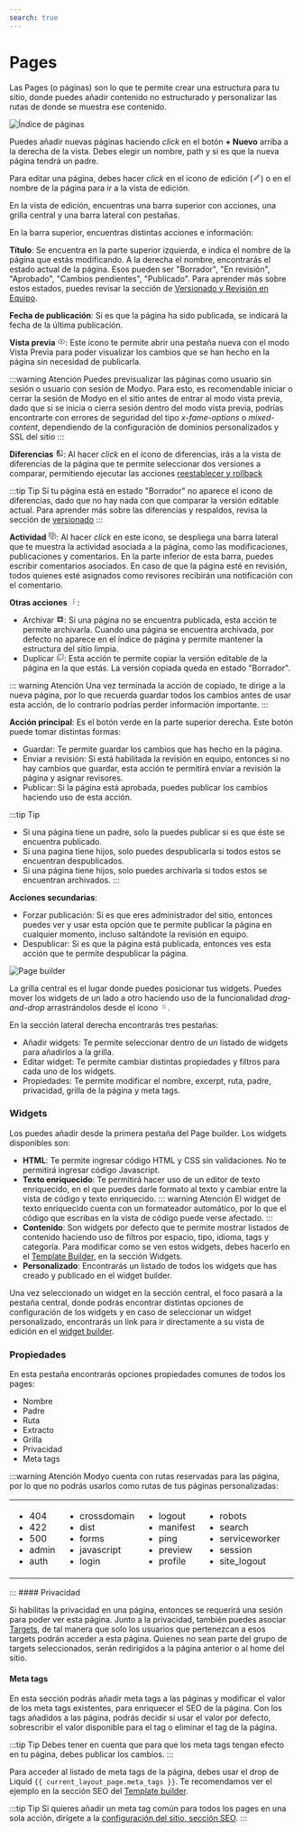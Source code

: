 ```yaml
---
search: true
---
```


# Pages

Las Pages (o páginas) son lo que te permite crear una estructura para tu sitio, donde puedes añadir contenido no estructurado y personalizar las rutas de donde se muestra ese contenido. 

![Índice de páginas](/assets/img/platform/page-index.png)

Puedes añadir nuevas páginas haciendo _click_ en el botón **+ Nuevo** arriba a la derecha de la vista. Debes elegir un nombre, path y si es que la nueva página tendrá un padre.

Para editar una página, debes hacer _click_ en el ícono de edición (<svg xmlns="http://www.w3.org/2000/svg" xmlns:xlink="http://www.w3.org/1999/xlink" aria-hidden="true" focusable="false" width="1em" height="1em" style="-ms-transform: rotate(360deg); -webkit-transform: rotate(360deg); transform: rotate(360deg);" preserveAspectRatio="xMidYMid meet" viewBox="0 0 24 24"><path d="M14.06 9l.94.94L5.92 19H5v-.92L14.06 9m3.6-6c-.25 0-.51.1-.7.29l-1.83 1.83l3.75 3.75l1.83-1.83c.39-.39.39-1.04 0-1.41l-2.34-2.34c-.2-.2-.45-.29-.71-.29m-3.6 3.19L3 17.25V21h3.75L17.81 9.94l-3.75-3.75z" fill="#626262"/><rect x="0" y="0" width="24" height="24" fill="rgba(0, 0, 0, 0)" /></svg>) o en el nombre de la página para ir a la vista de edición. 

En la vista de edición, encuentras una barra superior con acciones, una grilla central y una barra lateral con pestañas. 

En la barra superior, encuentras distintas acciones e información:

**Título**: Se encuentra en la parte superior izquierda, e indica el nombre de la página que estás modificando. A la derecha el nombre, encontrarás el estado actual de la página. Esos pueden ser "Borrador", "En revisión", "Aprobado", "Cambios pendientes", "Publicado". Para aprender más sobre estos estados, puedes revisar la sección de [Versionado y Revisión en Equipo](/es/platform/core/key-concepts.html).

**Fecha de publicación**: Si es que la página ha sido publicada, se indicará la fecha de la última publicación.

**Vista previa** <svg xmlns="http://www.w3.org/2000/svg" xmlns:xlink="http://www.w3.org/1999/xlink" aria-hidden="true" focusable="false" width="1em" height="1em" style="-ms-transform: rotate(360deg); -webkit-transform: rotate(360deg); transform: rotate(360deg);" preserveAspectRatio="xMidYMid meet" viewBox="0 0 24 24"><path d="M12 9a3 3 0 0 1 3 3a3 3 0 0 1-3 3a3 3 0 0 1-3-3a3 3 0 0 1 3-3m0-4.5c5 0 9.27 3.11 11 7.5c-1.73 4.39-6 7.5-11 7.5S2.73 16.39 1 12c1.73-4.39 6-7.5 11-7.5M3.18 12a9.821 9.821 0 0 0 17.64 0a9.821 9.821 0 0 0-17.64 0z" fill="#626262"/><rect x="0" y="0" width="24" height="24" fill="rgba(0, 0, 0, 0)" /></svg>: Este ícono te permite abrir una pestaña nueva con el modo Vista Previa para poder visualizar los cambios que se han hecho en la página sin necesidad de publicarla.

:::warning Atención
Puedes previsualizar las páginas como usuario sin sesión o usuario con sesión de Modyo. Para esto, es recomendable iniciar o cerrar la sesión de Modyo en el sitio antes de entrar al modo vista previa, dado que si se inicia o cierra sesión dentro del modo vista previa, podrías encontrarte con errores de seguridad del tipo _x-fame-options_ o _mixed-content_, dependiendo de la configuración de dominios personalizados y SSL del sitio
:::

**Diferencias** <svg xmlns="http://www.w3.org/2000/svg" xmlns:xlink="http://www.w3.org/1999/xlink" aria-hidden="true" focusable="false" width="1em" height="1em" style="-ms-transform: rotate(360deg); -webkit-transform: rotate(360deg); transform: rotate(360deg);" preserveAspectRatio="xMidYMid meet" viewBox="0 0 24 24"><path d="M19 3h-5v2h5v13l-5-6v9h5a2 2 0 0 0 2-2V5a2 2 0 0 0-2-2m-9 15H5l5-6m0-9H5c-1.11 0-2 .89-2 2v14a2 2 0 0 0 2 2h5v2h2V1h-2v2z" fill="#626262"/><rect x="0" y="0" width="24" height="24" fill="rgba(0, 0, 0, 0)" /></svg>: Al hacer _click_ en el ícono de diferencias, irás a la vista de diferencias de la página que te permite seleccionar dos versiones a comparar, permitiendo ejecutar las acciones [reestablecer y rollback](/es/platform/core/key-concepts.html#acciones-para-el-versionado)

:::tip Tip
Si tu página está en estado "Borrador" no aparece el icono de diferencias, dado que no hay nada con que comparar la versión editable actual. Para aprender más sobre las diferencias y respaldos, revisa la sección de [versionado](/es/platform/core/key-concepts.html#versionado)
:::

**Actividad** <svg xmlns="http://www.w3.org/2000/svg" xmlns:xlink="http://www.w3.org/1999/xlink" aria-hidden="true" focusable="false" width="1em" height="1em" style="-ms-transform: rotate(360deg); -webkit-transform: rotate(360deg); transform: rotate(360deg);" preserveAspectRatio="xMidYMid meet" viewBox="0 0 24 24"><path d="M12 23a1 1 0 0 1-1-1v-3H7a2 2 0 0 1-2-2V7a2 2 0 0 1 2-2h14a2 2 0 0 1 2 2v10a2 2 0 0 1-2 2h-4.1l-3.7 3.71c-.2.18-.44.29-.7.29H12m1-6v3.08L16.08 17H21V7H7v10h6M3 15H1V3a2 2 0 0 1 2-2h16v2H3v12m6-6h10v2H9V9m0 4h8v2H9v-2z" fill="#626262"/><rect x="0" y="0" width="24" height="24" fill="rgba(0, 0, 0, 0)" /></svg>: Al hacer _click_ en este ícono, se despliega una barra lateral que te muestra la actividad asociada a la página, como las modificaciones, publicaciones y comentarios. En la parte inferior de esta barra, puedes escribir comentarios asociados. En caso de que la página esté en revisión, todos quienes esté asignados como revisores recibirán una notificación con el comentario. 

**Otras acciones** <svg xmlns="http://www.w3.org/2000/svg" xmlns:xlink="http://www.w3.org/1999/xlink" aria-hidden="true" focusable="false" width="1em" height="1em" style="-ms-transform: rotate(360deg); -webkit-transform: rotate(360deg); transform: rotate(360deg);" preserveAspectRatio="xMidYMid meet" viewBox="0 0 24 24"><path d="M12 16a2 2 0 0 1 2 2a2 2 0 0 1-2 2a2 2 0 0 1-2-2a2 2 0 0 1 2-2m0-6a2 2 0 0 1 2 2a2 2 0 0 1-2 2a2 2 0 0 1-2-2a2 2 0 0 1 2-2m0-6a2 2 0 0 1 2 2a2 2 0 0 1-2 2a2 2 0 0 1-2-2a2 2 0 0 1 2-2z" fill="#626262"/><rect x="0" y="0" width="24" height="24" fill="rgba(0, 0, 0, 0)" /></svg>:

- Archivar <svg xmlns="http://www.w3.org/2000/svg" xmlns:xlink="http://www.w3.org/1999/xlink" aria-hidden="true" focusable="false" width="1em" height="1em" style="-ms-transform: rotate(360deg); -webkit-transform: rotate(360deg); transform: rotate(360deg);" preserveAspectRatio="xMidYMid meet" viewBox="0 0 24 24"><path d="M5.12 5l.81-1h12l.94 1M12 17.5L6.5 12H10v-2h4v2h3.5L12 17.5m8.54-12.27l-1.39-1.68C18.88 3.21 18.47 3 18 3H6c-.47 0-.88.21-1.16.55L3.46 5.23C3.17 5.57 3 6 3 6.5V19a2 2 0 0 0 2 2h14a2 2 0 0 0 2-2V6.5c0-.5-.17-.93-.46-1.27z" fill="#626262"/><rect x="0" y="0" width="24" height="24" fill="rgba(0, 0, 0, 0)" /></svg>: Si una página no se encuentra publicada, esta acción te permite archivarla. Cuando una página se encuentra archivada, por defecto no aparece en el índice de página y permite mantener la estructura del sitio limpia.
- Duplicar <svg xmlns="http://www.w3.org/2000/svg" xmlns:xlink="http://www.w3.org/1999/xlink" aria-hidden="true" focusable="false" width="1em" height="1em" style="-ms-transform: rotate(360deg); -webkit-transform: rotate(360deg); transform: rotate(360deg);" preserveAspectRatio="xMidYMid meet" viewBox="0 0 24 24"><path d="M20 16V4H8v12h12m2 0a2 2 0 0 1-2 2H8a2 2 0 0 1-2-2V4c0-1.11.89-2 2-2h12a2 2 0 0 1 2 2v12m-6 4v2H4a2 2 0 0 1-2-2V7h2v13h12z" fill="#626262"/><rect x="0" y="0" width="24" height="24" fill="rgba(0, 0, 0, 0)" /></svg>: Esta acción te permite copiar la versión editable de la página en la que estás. La versión copiada queda en estado "Borrador".

::: warning Atención
Una vez terminada la acción de copiado, te dirige a la nueva página, por lo que recuerda guardar todos los cambios antes de usar esta acción, de lo contrario podrías perder información importante.
:::

**Acción principal**: Es el botón verde en la parte superior derecha. Este botón puede tomar distintas formas:

- Guardar: Te permite guardar los cambios que has hecho en la página.
- Enviar a revisión: Si está habilitada la revisión en equipo, entonces si no hay cambios que guardar, esta acción te permitirá enviar a revisión la página y asignar revisores.
- Publicar: Si la página está aprobada, puedes publicar los cambios haciendo uso de esta acción.

:::tip Tip
* Si una página tiene un padre, solo la puedes publicar si es que éste se encuentra publicado.
* Si una pagina tiene hijos, solo puedes despublicarla si todos estos se encuentran despublicados.
* Si una página tiene hijos, solo puedes archivarla si todos estos se encuentran archivados.
:::

**Acciones secundarias**: 
- Forzar publicación: Si es que eres administrador del sitio, entonces puedes ver y usar esta opción que te permite publicar la página en cualquier momento, incluso saltándote la revisión en equipo.
- Despublicar: Si es que la página está publicada, entonces ves esta acción que te permite despublicar la página.

![Page builder](/assets/img/platform/page-builder.png)

La grilla central es el lugar donde puedes posicionar tus widgets. Puedes mover los widgets de un lado a otro haciendo uso de la funcionalidad _drag-and-drop_ arrastrándolos desde el ícono <svg xmlns="http://www.w3.org/2000/svg" xmlns:xlink="http://www.w3.org/1999/xlink" aria-hidden="true" focusable="false" width="1em" height="1em" style="-ms-transform: rotate(360deg); -webkit-transform: rotate(360deg); transform: rotate(360deg);" preserveAspectRatio="xMidYMid meet" viewBox="0 0 24 24"><path d="M7 19v-2h2v2H7m4 0v-2h2v2h-2m4 0v-2h2v2h-2m-8-4v-2h2v2H7m4 0v-2h2v2h-2m4 0v-2h2v2h-2m-8-4V9h2v2H7m4 0V9h2v2h-2m4 0V9h2v2h-2M7 7V5h2v2H7m4 0V5h2v2h-2m4 0V5h2v2h-2z" fill="#626262"/><rect x="0" y="0" width="24" height="24" fill="rgba(0, 0, 0, 0)" /></svg>.

En la sección lateral derecha encontrarás tres pestañas:

- Añadir widgets: Te permite seleccionar dentro de un listado de widgets para añadirlos a la grilla.
- Editar widget: Te permite cambiar distintas propiedades y filtros para cada uno de los widgets.
- Propiedades: Te permite modificar el nombre, excerpt, ruta, padre, privacidad, grilla de la página y meta tags.

### Widgets

Los puedes añadir desde la primera pestaña del Page builder. Los widgets disponibles son:

- **HTML**: Te permite ingresar código HTML y CSS sin validaciones. No te permitirá ingresar código Javascript.
- **Texto enriquecido**: Te permitirá hacer uso de un editor de texto enriquecido, en el que puedes darle formato al texto y cambiar entre la vista de código y texto enriquecido. 
::: warning Atención
El widget de texto enriquecido cuenta con un formateador automático, por lo que el código que escribas en la vista de código puede verse afectado.
:::
- **Contenido**: Son widgets por defecto que te permite mostrar listados de contenido haciendo uso de filtros por espacio, tipo, idioma, tags y categoría. Para modificar como se ven estos widgets, debes hacerlo en el [Template Builder](/es/platform/channels/templates.html), en la sección Widgets.
- **Personalizado**: Encontrarás un listado de todos los widgets que has creado y publicado en el widget builder.

Una vez seleccionado un widget en la sección central, el foco pasará a la pestaña central, donde podrás encontrar distintas opciones de configuración de los widgets y en caso de seleccionar un widget personalizado, encontrarás un link para ir directamente a su vista de edición en el [widget builder](/es/platform/channels/widgets.html).

### Propiedades

En esta pestaña encontrarás opciones propiedades comunes de todos los pages:

* Nombre
* Padre
* Ruta
* Extracto
* Grilla
* Privacidad
* Meta tags

:::warning Atención
Modyo cuenta con rutas reservadas para las página, por lo que no podrás usarlos como rutas de tus páginas personalizadas:
<table style="border: none;"><tr style="border: none;">
<td style="border: none;"><ul>
<li>404</li>
<li>422</li>
<li>500</li>
<li>admin</li>
<li>auth</li>
</ul></td>
<td style="border: none;"><ul>
<li>crossdomain</li>
<li>dist</li>
<li>forms</li>
<li>javascript</li>
<li>login</li>
</ul></td>
<td style="border: none;"><ul>
<li>logout</li>
<li>manifest</li>
<li>ping</li>
<li>preview</li>
<li>profile</li>
</ul></td>
<td style="border: none;"><ul>
<li>robots</li>
<li>search</li>
<li>serviceworker</li>
<li>session</li>
<li>site_logout</li>
</ul></td>
<td style="border: none; vertical-align: top;"><ul>
<li>sitemap</li>
<li>stylesheets</li>
<li>uploads</li>
<li>widget_manager</li>
</ul></td>
</tr></table>
:::
#### Privacidad

Si habilitas la privacidad en una página, entonces se requerirá una sesión para poder ver esta página. Junto a la privacidad, también puedes asociar [Targets](/es/platform/customers/targets.html), de tal manera que solo los usuarios que pertenezcan a esos targets podrán acceder a esta página. Quienes no sean parte del grupo de targets seleccionados, serán redirigidos a la página anterior o al home del sitio. 

#### Meta tags

En esta sección podrás añadir meta tags a las páginas y modificar el valor de los meta tags existentes, para enriquecer el SEO de la página. Con los tags añadidos a las página, podrás decidir si usar el valor por defecto, sobrescribir el valor disponible para el tag o eliminar el tag de la página. 

:::tip Tip
Debes tener en cuenta que para que los meta tags tengan efecto en tu página, debes publicar los cambios.
:::

Para acceder al listado de meta tags de la página, debes usar el drop de Liquid <span v-pre>`{{ current_layout_page.meta_tags }}`</span>. Te recomendamos ver el ejemplo en la sección SEO del [Template builder](/es/platform/channels/templates.html#seo).

:::tip Tip
Si quieres añadir un meta tag común para todos los pages en una sola acción, dirígete a la [configuración del sitio, sección SEO](/es/platform/channels/sites.html#seo).
:::